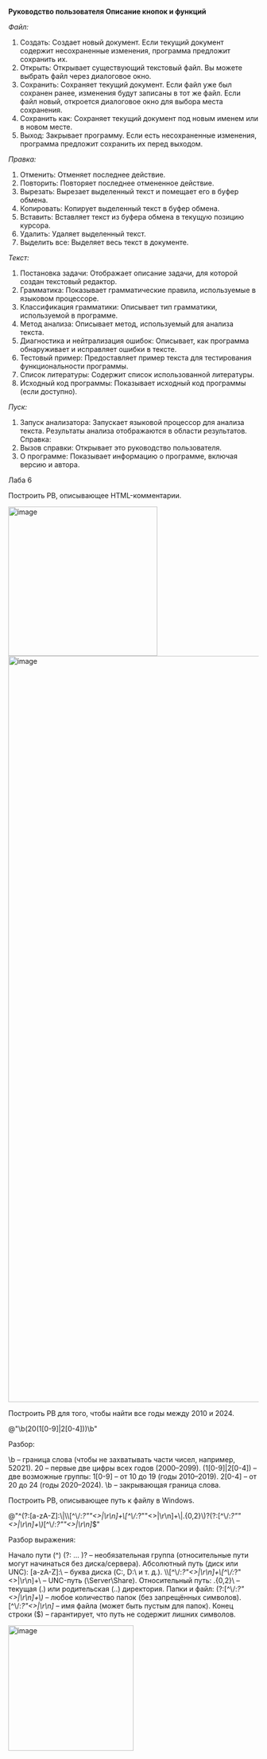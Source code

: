 **Руководство пользователя Описание кнопок и функций**

*Файл:* 
1. Создать: Создает новый документ. Если текущий документ содержит несохраненные изменения, программа предложит сохранить их. 
2. Открыть: Открывает существующий текстовый файл. Вы можете выбрать файл через диалоговое окно. 
3. Сохранить: Сохраняет текущий документ. Если файл уже был сохранен ранее, изменения будут записаны в тот же файл. Если файл новый, откроется диалоговое окно для выбора места сохранения. 
4. Сохранить как: Сохраняет текущий документ под новым именем или в новом месте. 
5. Выход: Закрывает программу. Если есть несохраненные изменения, программа предложит сохранить их перед выходом.

*Правка:*
1. Отменить: Отменяет последнее действие. 
2. Повторить: Повторяет последнее отмененное действие. 
3. Вырезать: Вырезает выделенный текст и помещает его в буфер обмена. 
4. Копировать: Копирует выделенный текст в буфер обмена. 
5. Вставить: Вставляет текст из буфера обмена в текущую позицию курсора. 
6. Удалить: Удаляет выделенный текст. 
7. Выделить все: Выделяет весь текст в документе.

*Текст:*
1. Постановка задачи: Отображает описание задачи, для которой создан текстовый редактор.
2. Грамматика: Показывает грамматические правила, используемые в языковом процессоре. 
3. Классификация грамматики: Описывает тип грамматики, используемой в программе. 
4. Метод анализа: Описывает метод, используемый для анализа текста. 
5. Диагностика и нейтрализация ошибок: Описывает, как программа обнаруживает и исправляет ошибки в тексте. 
6. Тестовый пример: Предоставляет пример текста для тестирования функциональности программы. 
7. Список литературы: Содержит список использованной литературы. 
8. Исходный код программы: Показывает исходный код программы (если доступно).

*Пуск:*
1. Запуск анализатора: Запускает языковой процессор для анализа текста. Результаты анализа отображаются в области результатов.
Справка:
2. Вызов справки: Открывает это руководство пользователя. 
3. О программе: Показывает информацию о программе, включая версию и автора.

Лаба 6

Построить РВ, описывающее HTML-комментарии.

<img width="300" alt="image" src="https://github.com/user-attachments/assets/096ef0dc-67a5-4946-99b7-e627d3a0bb65" />




<img width="1500" alt="image" src="https://github.com/user-attachments/assets/15285d2f-6898-46f8-9dd1-e6927d15e382" />


Построить РВ для того, чтобы найти все годы между 2010 и
2024.

@"\b(20(1[0-9]|2[0-4]))\b"

Разбор:

\b – граница слова (чтобы не захватывать части чисел, например, 52021).
20 – первые две цифры всех годов (2000–2099).
(1[0-9]|2[0-4]) – две возможные группы:
1[0-9] – от 10 до 19 (годы 2010–2019).
2[0-4] – от 20 до 24 (годы 2020–2024).
\b – закрывающая граница слова.

Построить РВ, описывающее путь к файлу в Windows.

@"^(?:[a-zA-Z]:\\|\\\\[^\\\/:*?""<>|\r\n]+\\[^\\\/:*?""<>|\r\n]+\\|\.{0,2}\\)?(?:[^\\\/:*?""<>|\r\n]+\\)*[^\\\/:*?""<>|\r\n]*$"

Разбор выражения:

Начало пути (^)
(?: ... )? – необязательная группа (относительные пути могут начинаться без диска/сервера).
Абсолютный путь (диск или UNC):
[a-zA-Z]:\\ – буква диска (C:\, D:\ и т. д.).
\\\\[^\\\/:*?"<>|\r\n]+\\[^\\\/:*?"<>|\r\n]+\\ – UNC-путь (\\Server\Share\).
Относительный путь:
\.{0,2}\\ – текущая (.\) или родительская (..\) директория.
Папки и файл:
(?:[^\\\/:*?"<>|\r\n]+\\)* – любое количество папок (без запрещённых символов).
[^\\\/:*?"<>|\r\n]* – имя файла (может быть пустым для папок).
Конец строки ($) – гарантирует, что путь не содержит лишних символов.

<img width="252" alt="image" src="https://github.com/user-attachments/assets/cb1383d8-8541-424f-a2ce-b6b898beb503" />


